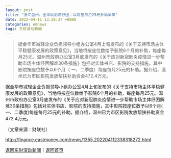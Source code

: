 ```yaml
---
layout: post
title: "浙江温州、金华助影院纾困：以每座每月25元补助半年"
date: 2022-04-11 13:28:37 +0800
categories: emnews
tags: 东财滚动新闻
---
```

> 据金华市减轻企业负担领导小组办公室4月上旬发布的《关于支持市场主体平稳健康发展的政策意见》，当地将按座位数给予影院6个月的补助，每座每月25元。温州市政府办公室3月底发布的《关于应对新冠肺炎疫情进一步帮助市场主体纾困解难30条措施》包括对实体书店、影院的支持措施，其中影院按座位数予以6个月（ 一、二季度）每座每月25元的补助。据介绍，温州已为市区影院发放帮扶补助资金472.4万元。

<p>据金华市减轻企业负担领导小组办公室4月上旬发布的《关于支持市场主体平稳健康发展的政策意见》，当地将按座位数给予影院6个月的补助，每座每月25元。温州市政府办公室3月底发布的《关于应对新冠肺炎疫情进一步帮助市场主体纾困解难30条措施》包括对实体书店、影院的支持措施，其中影院按座位数予以6个月( 一、二季度)每座每月25元的补助。据介绍，温州已为市区影院发放帮扶补助资金472.4万元。</p><p class="em_media">（文章来源：财联社）</p>

<http://finance.eastmoney.com/news/1355,202204112338318272.html>

[返回东财滚动新闻](//finews.withounder.com/emnews/)｜[返回首页](//finews.withounder.com/)